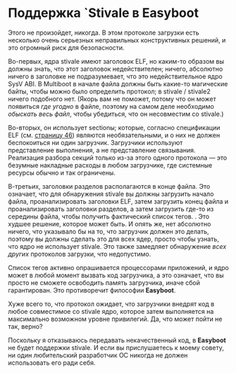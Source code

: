 Поддержка `Stivale в Easyboot
=============================

Этого не произойдет, никогда. В этом протоколе загрузки есть несколько очень серьезных неправильных конструктивных решений, и это
огромный риск для безопасности.

Во-первых, ядра stivale имеют заголовок ELF, но каким-то образом вы должны знать, что этот заголовок недействителен; ничего,
абсолютно ничего в заголовке не подразумевает, что это недействительное ядро SysV ABI. В Multiboot в начале файла должны быть
какие-то магические байты, чтобы можно было определить протокол; в stivale / stivale2 ничего подобного нет. (Якорь вам не поможет,
потому что он может появиться *где угодно* в файле, поэтому на самом деле необходимо *обыскать весь файл*, чтобы убедиться, что он
несовместим со stivale.)

Во-вторых, он использует sectionы; которые, согласно спецификации ELF (см. [страницу 46](https://www.sco.com/developers/devspecs/gabi41.pdf))
являются необязательными, и о них не должен беспокоиться ни один загрузчик. Загрузчики используют представление выполнения, а не
представление связывания. Реализация разбора секций только из-за этого одного протокола — это безумные накладные расходы в любом
загрузчике, где системные ресурсы обычно и так ограничены.

В-третьих, заголовки разделов располагаются в конце файла. Это означает, что для обнаружения stivale вы должны загрузить начало
файла, проанализировать заголовки ELF, затем загрузить конец файла и проанализировать заголовки разделов, а затем загрузить где-то
из середины файла, чтобы получить фактический список тегов. . Это худшее решение, которое может быть. И опять же, нет абсолютно
ничего, что указывало бы на то, что загрузчик должен это делать, поэтому вы должны сделать это для всех ядер, просто чтобы узнать,
что ядро не использует stivale. Это также замедляет обнаружение *всех других* протоколов загрузки, что недопустимо.

Список тегов активно опрашивается процессорами приложений, и ядро может в любой момент вызвать код загрузчика, а это означает, что
вы просто не сможете освободить память загрузчика, иначе сбой гарантирован. Это противоречит философии **Easyboot**.

Хуже всего то, что протокол ожидает, что загрузчики внедрят код в любое совместимое со stivale ядро, которое затем выполняется на
максимально возможном уровне привилегий. Да, что может пойти не так, верно?

Поскольку я отказываюсь передавать некачественный код, в **Easyboot** не будет поддержки stivale. И если вы прислушаетесь к моему
совету, ни один любительский разработчик ОС никогда не должен использовать его ради себя.
